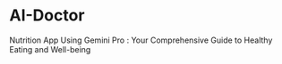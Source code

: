 # AI-Doctor
Nutrition App Using Gemini Pro : Your Comprehensive Guide to Healthy Eating and Well-being

